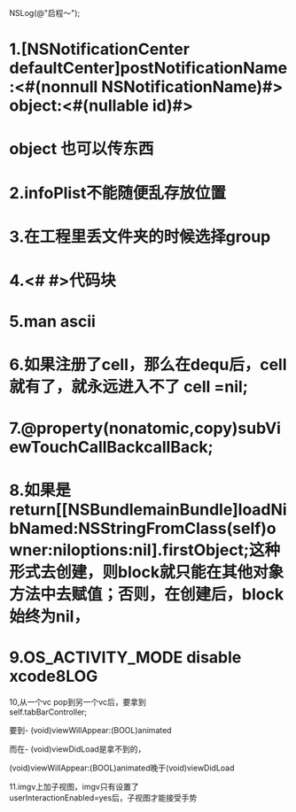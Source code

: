 NSLog\(@"启程～"\);

# 1.\[NSNotificationCenter defaultCenter\]postNotificationName:&lt;\#\(nonnull NSNotificationName\)\#&gt; object:&lt;\#\(nullable id\)\#&gt;

# object 也可以传东西

# 

# 2.infoPlist不能随便乱存放位置

# 3.在工程里丢文件夹的时候选择group

# 4.&lt;\# \#&gt;代码块

# 5.man ascii

# 6.如果注册了cell，那么在dequ后，cell就有了，就永远进入不了 cell =nil;

# 

# 7.@property\(nonatomic,copy\)subViewTouchCallBackcallBack;

# 8.如果是return\[\[NSBundlemainBundle\]loadNibNamed:NSStringFromClass\(self\)owner:niloptions:nil\].firstObject;这种形式去创建，则block就只能在其他对象方法中去赋值；否则，在创建后，block始终为nil，

# 9.OS\_ACTIVITY\_MODE  disable xcode8LOG

10,从一个vc pop到另一个vc后，要拿到  
self.tabBarController;

要到- \(void\)viewWillAppear:\(BOOL\)animated

而在- \(void\)viewDidLoad是拿不到的，

\(void\)viewWillAppear:\(BOOL\)animated晚于\(void\)viewDidLoad



11.imgv上加子视图，imgv只有设置了  
userInteractionEnabled=yes后，子视图才能接受手势

